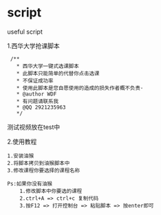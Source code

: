 # script
useful script 

1.西华大学抢课脚本
```$xslt
 /**
   * 西华大学一键式选课脚本
   * 此脚本只能简单的代替你点击选课
   * 不保证成功率 
   * 使用此脚本是您自愿使用的造成的损失作者概不负责·
   * @author WDF
   * 有问题请联系我
   * @QQ 2921235963
   */
```

测试视频放在test中

2.使用教程 

    1.安装油猴 
    2.将脚本拷贝到油猴脚本中
    3.修改课程你要选择的课程名称
    
    Ps:如果你没有油猴
        1.修改脚本中你要选的课程
        2.ctrl+A => ctrl+c 复制代码
        3.按F12 => 打开控制台 => 粘贴脚本 => 按enter即可
    
    


